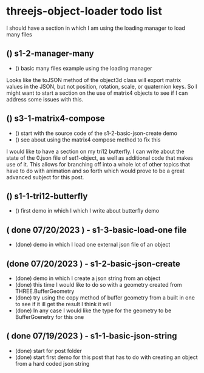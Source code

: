 # threejs-object-loader todo list

<!-- S4 - MANAGER -->

I should have a section in which I am using the loading manager to load many files

## () s1-2-manager-many
* () basic many files example using the loading manager


<!-- S3 MATRIX4 -->

Looks like the toJSON method of the object3d class will export matrix values in the JSON, but not position, rotation, scale, or quaternion keys. So I might want to start a section on the use of matrix4 objects to see if I can address some issues with this.

## () s3-1-matrix4-compose
* () start with the source code of the s1-2-basic-json-create demo
* () see about using the matrix4 compose method to fix this

<!-- S2 - TRI12 -->

I would like to have a section on my tri12 butterfly. I can write about the state of the 0.json file of set1-object, as well as additional code that makes use of it. This allows for branching off into a whole lot of other topics that have to do with animation and so forth which would prove to be a great advanced subject for this post.

## () s1-1-tri12-butterfly
* () first demo in which I which I write about butterfly demo


<!-- S1 - BASIC SECTION -->

<!-- DONE -->

## ( done 07/20/2023 ) - s1-3-basic-load-one file
* (done) demo in which I load one external json file of an object

## (done 07/20/2023 ) - s1-2-basic-json-create
* (done) demo in which I create a json string from an object
* (done) this time I would like to do so with a geometry created from THREE.BufferGeometry
* (done) try using the copy method of buffer geometry from a built in one to see if it ill get the result I think it will
* (done) In any case I would like the type for the geometry to be BufferGoenetry for this one

## ( done 07/19/2023 ) - s1-1-basic-json-string
* (done) start for post folder
* (done) start first demo for this post that has to do with creating an object from a hard coded json string